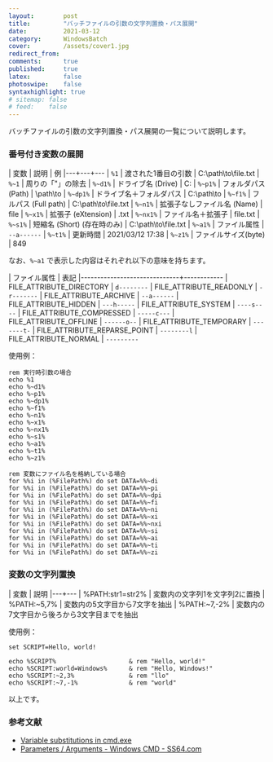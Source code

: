 ```yaml
---
layout:        post
title:         "バッチファイルの引数の文字列置換・パス展開"
date:          2021-03-12
category:      WindowsBatch
cover:         /assets/cover1.jpg
redirect_from:
comments:      true
published:     true
latex:         false
photoswipe:    false
syntaxhighlight: true
# sitemap: false
# feed:    false
---
```


バッチファイルの引数の文字列置換・パス展開の一覧について説明します。

### 番号付き変数の展開

| 変数 | 説明 | 例
|---+---+---
| `%1` | 渡された1番目の引数 | C:\path\to\file.txt
| `%~1` | 周りの「"」の除去
| `%~d1%` | ドライブ名 (Drive) | C:
| `%~p1%` | フォルダパス (Path) | \path\to
| `%~dp1%` | ドライブ名＋フォルダパス | C:\path\to
| `%~f1%` | フルパス (Full path) | C:\path\to\file.txt
| `%~n1%` | 拡張子なしファイル名 (Name) | file
| `%~x1%` | 拡張子 (eXtension) | .txt
| `%~nx1%` | ファイル名＋拡張子 | file.txt
| `%~s1%` | 短縮名 (Short) (存在時のみ) | C:\path\to\file.txt
| `%~a1%` | ファイル属性 | `--a------`
| `%~t1%` | 更新時間 | 2021/03/12 17:38
| `%~z1%` | ファイルサイズ(byte) | 849

なお、`%~a1` で表示した内容はそれぞれ以下の意味を持ちます。

| ファイル属性                    | 表記
|------------------------------+------------
| FILE_ATTRIBUTE_DIRECTORY     | `d--------`
| FILE_ATTRIBUTE_READONLY      | `-r-------`
| FILE_ATTRIBUTE_ARCHIVE       | `--a------`
| FILE_ATTRIBUTE_HIDDEN        | `---h-----`
| FILE_ATTRIBUTE_SYSTEM        | `----s----`
| FILE_ATTRIBUTE_COMPRESSED    | `-----c---`
| FILE_ATTRIBUTE_OFFLINE       | `------o--`
| FILE_ATTRIBUTE_TEMPORARY     | `-------t-`
| FILE_ATTRIBUTE_REPARSE_POINT | `--------l`
| FILE_ATTRIBUTE_NORMAL        | `---------`


使用例：

```batch
rem 実行時引数の場合
echo %1
echo %~d1%
echo %~p1%
echo %~dp1%
echo %~f1%
echo %~n1%
echo %~x1%
echo %~nx1%
echo %~s1%
echo %~a1%
echo %~t1%
echo %~z1%

rem 変数にファイル名を格納している場合
for %%i in (%FilePath%) do set DATA=%%~di
for %%i in (%FilePath%) do set DATA=%%~pi
for %%i in (%FilePath%) do set DATA=%%~dpi
for %%i in (%FilePath%) do set DATA=%%~fi
for %%i in (%FilePath%) do set DATA=%%~ni
for %%i in (%FilePath%) do set DATA=%%~xi
for %%i in (%FilePath%) do set DATA=%%~nxi
for %%i in (%FilePath%) do set DATA=%%~si
for %%i in (%FilePath%) do set DATA=%%~ai
for %%i in (%FilePath%) do set DATA=%%~ti
for %%i in (%FilePath%) do set DATA=%%~zi
```

### 変数の文字列置換

| 変数 | 説明
|---+---
| %PATH:str1=str2% | 変数内の文字列1を文字列2に置換
| %PATH:~5,7% | 変数内の5文字目から7文字を抽出
| %PATH:~7,-2% | 変数内の7文字目から後ろから3文字目までを抽出

使用例：

```batch
set SCRIPT=Hello, world!

echo %SCRIPT%                    & rem "Hello, world!"
echo %SCRIPT:world=Windows%      & rem "Hello, Windows!"
echo %SCRIPT:~2,3%               & rem "llo"
echo %SCRIPT:~7,-1%              & rem "world"
```

以上です。

### 参考文献

- [Variable substitutions in cmd.exe](http://cplusplus.bordoon.com/cmd_exe_variables.html)
- [Parameters / Arguments - Windows CMD - SS64.com](https://ss64.com/nt/syntax-args.html)
